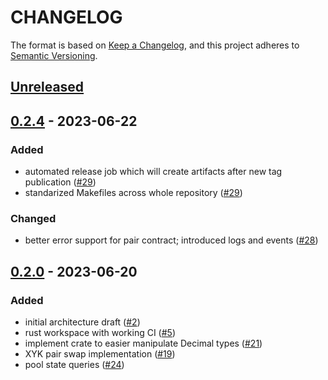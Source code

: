 # CHANGELOG

The format is based on [Keep a Changelog](https://keepachangelog.com/en/1.0.0/),
and this project adheres to
[Semantic Versioning](https://semver.org/spec/v2.0.0.html).

## [Unreleased]

## [0.2.4] - 2023-06-22

### Added

- automated release job which will create artifacts after new tag publication ([#29])
- standarized Makefiles across whole repository ([#29])

### Changed

- better error support for pair contract; introduced logs and events ([#28])

[#28]: https://github.com/Phoenix-Protocol-Group/phoenix-contracts/pull/28
[#29]: https://github.com/Phoenix-Protocol-Group/phoenix-contracts/pull/29

## [0.2.0] - 2023-06-20

### Added

- initial architecture draft ([#2])
- rust workspace with working CI ([#5])
- implement crate to easier manipulate Decimal types ([#21])
- XYK pair swap implementation ([#19])
- pool state queries ([#24])

[#2]: https://github.com/Phoenix-Protocol-Group/phoenix-contracts/pull/2
[#5]: https://github.com/Phoenix-Protocol-Group/phoenix-contracts/pull/5
[#21]: https://github.com/Phoenix-Protocol-Group/phoenix-contracts/pull/21
[#19]: https://github.com/Phoenix-Protocol-Group/phoenix-contracts/pull/19
[#24]: https://github.com/Phoenix-Protocol-Group/phoenix-contracts/pull/24

[unreleased]: https://github.com/Phoenix-Protocol-Group/phoenix-contracts/compare/v0.2.4...HEAD
[0.2.4]: https://github.com/Phoenix-Protocol-Group/phoenix-contracts/compare/v0.2.0...v0.2.4
[0.2.0]: https://github.com/Phoenix-Protocol-Group/phoenix-contracts/compare/04263245592bd2f4902766dfbc45d830e87570b1...v0.2.0
